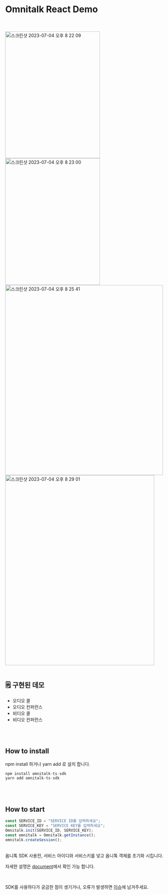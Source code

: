 # Omnitalk React Demo

<br><br>
<img width="300" height="400" alt="스크린샷 2023-07-04 오후 8 22 09" src="https://github.com/omnistory-labs/omnitalk.sdk/assets/125844802/c53eae81-4740-4ec7-80e2-8783935eacda">
<img width="300" height="400" alt="스크린샷 2023-07-04 오후 8 23 00" src="https://github.com/omnistory-labs/omnitalk.sdk/assets/125844802/50f69d19-7040-4e41-814c-1063697e2fdc">
<img width="500" height="600" alt="스크린샷 2023-07-04 오후 8 25 41" src="https://github.com/omnistory-labs/omnitalk.sdk/assets/125844802/8072a2be-28b0-4c1f-9ae1-77a517e28f9c">
<img width="472" height="600" alt="스크린샷 2023-07-04 오후 8 29 01" src="https://github.com/omnistory-labs/omnitalk.sdk/assets/125844802/d1c47392-87e9-4bdf-a6b0-f18d36af1843">
<br><br>

## 🗒️ 구현된 데모

- 오디오 콜
- 오디오 컨퍼런스
- 비디오 콜
- 비디오 컨퍼런스

<br><br>

## How to install

npm install 하거나 yarn add 로 설치 합니다.

```JavaScript
npm install omnitalk-ts-sdk
yarn add omnitalk-ts-sdk
```

<br><br>

## How to start

```JavaScript
const SERVICE_ID = "SERVICE ID를 입력하세요";
const SERVICE_KEY = "SERVICE KEY를 입력하세요";
Omnitalk.init(SERVICE_ID, SERVICE_KEY);
const omnitalk = Omnitalk.getInstance();
omnitalk.createSession();
```

<br>
옴니톡 SDK 사용전, 서비스 아이디와 서비스키를 넣고 옴니톡 객체를 초기화 시킵니다.

<br>

자세한 설명은 <a href="https://docs.omnitalk.io">document</a>에서 확인 가능 합니다.

<br>

SDK를 사용하다가 궁금한 점이 생기거나, 오류가 발생하면 <a href="https://github.com/omnistory-labs/omnitalk.sdk/issues">이슈</a>에 남겨주세요.
